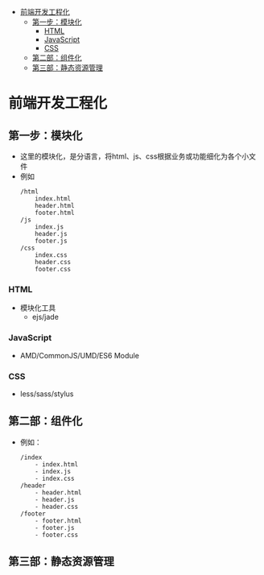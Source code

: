 <!-- TOC -->

- [前端开发工程化](#前端开发工程化)
    - [第一步：模块化](#第一步模块化)
        - [HTML](#html)
        - [JavaScript](#javascript)
        - [CSS](#css)
    - [第二部：组件化](#第二部组件化)
    - [第三部：静态资源管理](#第三部静态资源管理)

<!-- /TOC -->

# 前端开发工程化

## 第一步：模块化

- 这里的模块化，是分语言，将html、js、css根据业务或功能细化为各个小文件
- 例如
    ```files
    /html
        index.html
        header.html
        footer.html
    /js
        index.js
        header.js
        footer.js
    /css
        index.css
        header.css
        footer.css
    ```

### HTML

- 模块化工具
    - ejs/jade

### JavaScript

- AMD/CommonJS/UMD/ES6 Module

### CSS

- less/sass/stylus

## 第二部：组件化

- 例如：
    ```files
    /index
        - index.html
        - index.js
        - index.css
    /header
        - header.html
        - header.js
        - header.css
    /footer
        - footer.html
        - footer.js
        - footer.css
    ```


## 第三部：静态资源管理